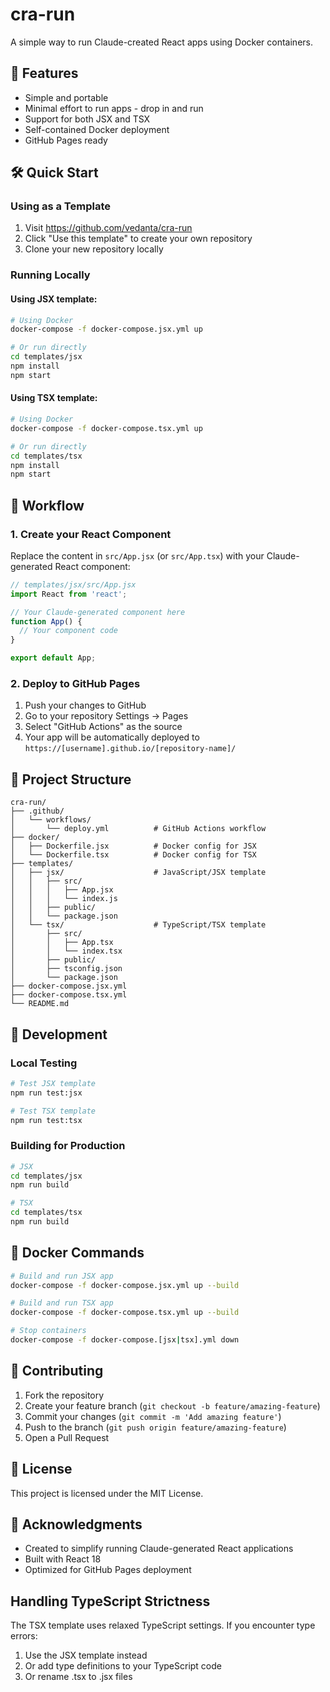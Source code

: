 # cra-run

A simple way to run Claude-created React apps using Docker containers.

## 🚀 Features

- Simple and portable
- Minimal effort to run apps - drop in and run
- Support for both JSX and TSX
- Self-contained Docker deployment
- GitHub Pages ready

## 🛠️ Quick Start

### Using as a Template

1. Visit https://github.com/vedanta/cra-run
2. Click "Use this template" to create your own repository
3. Clone your new repository locally

### Running Locally

#### Using JSX template:
```bash
# Using Docker
docker-compose -f docker-compose.jsx.yml up

# Or run directly
cd templates/jsx
npm install
npm start
```

#### Using TSX template:
```bash
# Using Docker
docker-compose -f docker-compose.tsx.yml up

# Or run directly
cd templates/tsx
npm install
npm start
```

## 🎯 Workflow

### 1. Create your React Component

Replace the content in `src/App.jsx` (or `src/App.tsx`) with your Claude-generated React component:

```jsx
// templates/jsx/src/App.jsx
import React from 'react';

// Your Claude-generated component here
function App() {
  // Your component code
}

export default App;
```

### 2. Deploy to GitHub Pages

1. Push your changes to GitHub
2. Go to your repository Settings → Pages
3. Select "GitHub Actions" as the source
4. Your app will be automatically deployed to `https://[username].github.io/[repository-name]/`

## 📁 Project Structure

```
cra-run/
├── .github/
│   └── workflows/
│       └── deploy.yml          # GitHub Actions workflow
├── docker/
│   ├── Dockerfile.jsx          # Docker config for JSX
│   └── Dockerfile.tsx          # Docker config for TSX
├── templates/
│   ├── jsx/                    # JavaScript/JSX template
│   │   ├── src/
│   │   │   ├── App.jsx
│   │   │   └── index.js
│   │   ├── public/
│   │   └── package.json
│   └── tsx/                    # TypeScript/TSX template
│       ├── src/
│       │   ├── App.tsx
│       │   └── index.tsx
│       ├── public/
│       ├── tsconfig.json
│       └── package.json
├── docker-compose.jsx.yml
├── docker-compose.tsx.yml
└── README.md
```

## 🔧 Development

### Local Testing

```bash
# Test JSX template
npm run test:jsx

# Test TSX template
npm run test:tsx
```

### Building for Production

```bash
# JSX
cd templates/jsx
npm run build

# TSX
cd templates/tsx
npm run build
```

## 🐳 Docker Commands

```bash
# Build and run JSX app
docker-compose -f docker-compose.jsx.yml up --build

# Build and run TSX app
docker-compose -f docker-compose.tsx.yml up --build

# Stop containers
docker-compose -f docker-compose.[jsx|tsx].yml down
```

## 🤝 Contributing

1. Fork the repository
2. Create your feature branch (`git checkout -b feature/amazing-feature`)
3. Commit your changes (`git commit -m 'Add amazing feature'`)
4. Push to the branch (`git push origin feature/amazing-feature`)
5. Open a Pull Request

## 📄 License

This project is licensed under the MIT License.

## 🙏 Acknowledgments

- Created to simplify running Claude-generated React applications
- Built with React 18
- Optimized for GitHub Pages deployment

## Handling TypeScript Strictness

The TSX template uses relaxed TypeScript settings. If you encounter type errors:
1. Use the JSX template instead
2. Or add type definitions to your TypeScript code
3. Or rename .tsx to .jsx files
